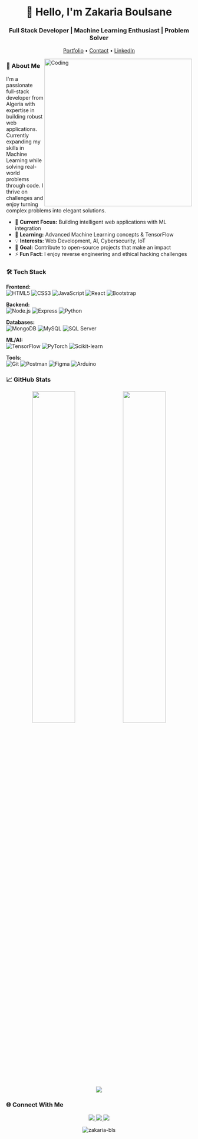 <h1 align="center">👋 Hello, I'm Zakaria Boulsane</h1>
<h3 align="center">Full Stack Developer | Machine Learning Enthusiast | Problem Solver</h3>

<p align="center">
  <a href="https://zakaria-bls.github.io/portfolio/" target="_blank">Portfolio</a> •
  <a href="mailto:zakariaboulsane@gmail.com">Contact</a> •
  <a href="https://linkedin.com/in/zakaria-boulsane-a6044a21b" target="_blank">LinkedIn</a>
</p>

<img align="right" alt="Coding" width="400" src="https://cdn.dribbble.com/users/1162077/screenshots/3848914/programmer.gif"/>

### 🚀 About Me

I'm a passionate full-stack developer from Algeria with expertise in building robust web applications. Currently expanding my skills in Machine Learning while solving real-world problems through code. I thrive on challenges and enjoy turning complex problems into elegant solutions.

- 🔭 **Current Focus:** Building intelligent web applications with ML integration
- 🌱 **Learning:** Advanced Machine Learning concepts & TensorFlow
- 💡 **Interests:** Web Development, AI, Cybersecurity, IoT
- 🎯 **Goal:** Contribute to open-source projects that make an impact
- ⚡ **Fun Fact:** I enjoy reverse engineering and ethical hacking challenges

### 🛠 Tech Stack

**Frontend:**  
![HTML5](https://img.shields.io/badge/-HTML5-E34F26?style=flat&logo=html5&logoColor=white)
![CSS3](https://img.shields.io/badge/-CSS3-1572B6?style=flat&logo=css3)
![JavaScript](https://img.shields.io/badge/-JavaScript-F7DF1E?style=flat&logo=javascript&logoColor=black)
![React](https://img.shields.io/badge/-React-61DAFB?style=flat&logo=react&logoColor=black)
![Bootstrap](https://img.shields.io/badge/-Bootstrap-7952B3?style=flat&logo=bootstrap&logoColor=white)

**Backend:**  
![Node.js](https://img.shields.io/badge/-Node.js-339933?style=flat&logo=node.js&logoColor=white)
![Express](https://img.shields.io/badge/-Express-000000?style=flat&logo=express&logoColor=white)
![Python](https://img.shields.io/badge/-Python-3776AB?style=flat&logo=python&logoColor=white)

**Databases:**  
![MongoDB](https://img.shields.io/badge/-MongoDB-47A248?style=flat&logo=mongodb&logoColor=white)
![MySQL](https://img.shields.io/badge/-MySQL-4479A1?style=flat&logo=mysql&logoColor=white)
![SQL Server](https://img.shields.io/badge/-SQL%20Server-CC2927?style=flat&logo=microsoft-sql-server&logoColor=white)

**ML/AI:**  
![TensorFlow](https://img.shields.io/badge/-TensorFlow-FF6F00?style=flat&logo=tensorflow&logoColor=white)
![PyTorch](https://img.shields.io/badge/-PyTorch-EE4C2C?style=flat&logo=pytorch&logoColor=white)
![Scikit-learn](https://img.shields.io/badge/-Scikit--learn-F7931E?style=flat&logo=scikit-learn&logoColor=white)

**Tools:**  
![Git](https://img.shields.io/badge/-Git-F05032?style=flat&logo=git&logoColor=white)
![Postman](https://img.shields.io/badge/-Postman-FF6C37?style=flat&logo=postman&logoColor=white)
![Figma](https://img.shields.io/badge/-Figma-F24E1E?style=flat&logo=figma&logoColor=white)
![Arduino](https://img.shields.io/badge/-Arduino-00979D?style=flat&logo=arduino&logoColor=white)

### 📈 GitHub Stats

<p align="center">
  <img width="48%" src="https://github-readme-stats.vercel.app/api?username=zakaria-bls&show_icons=true&theme=radical&count_private=true&include_all_commits=true" />
  <img width="48%" src="https://github-readme-streak-stats.herokuapp.com/?user=zakaria-bls&theme=radical" />
</p>

<p align="center">
  <img src="https://github-readme-stats.vercel.app/api/top-langs/?username=zakaria-bls&layout=compact&theme=radical&langs_count=6" />
</p>

### 🌐 Connect With Me

<p align="center">
  <a href="https://linkedin.com/in/zakaria-boulsane-a6044a21b" target="_blank">
    <img src="https://img.shields.io/badge/-LinkedIn-0A66C2?style=for-the-badge&logo=linkedin&logoColor=white"/>
  </a>
  <a href="https://instagram.com/zackaria.bls" target="_blank">
    <img src="https://img.shields.io/badge/-Instagram-E4405F?style=for-the-badge&logo=instagram&logoColor=white"/>
  </a>
  <a href="mailto:zakariaboulsane@gmail.com">
    <img src="https://img.shields.io/badge/-Email-D14836?style=for-the-badge&logo=gmail&logoColor=white"/>
  </a>
</p>

<p align="center">
  <img src="https://komarev.com/ghpvc/?username=zakaria-bls&label=Profile%20views&color=0e75b6&style=flat" alt="zakaria-bls" />
</p>

